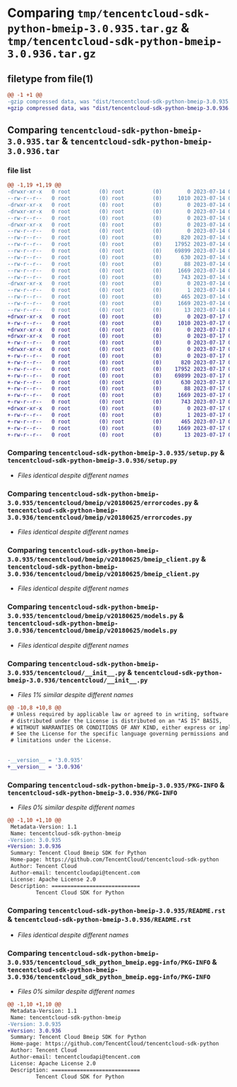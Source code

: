 # Comparing `tmp/tencentcloud-sdk-python-bmeip-3.0.935.tar.gz` & `tmp/tencentcloud-sdk-python-bmeip-3.0.936.tar.gz`

## filetype from file(1)

```diff
@@ -1 +1 @@
-gzip compressed data, was "dist/tencentcloud-sdk-python-bmeip-3.0.935.tar", last modified: Fri Jul 14 00:17:41 2023, max compression
+gzip compressed data, was "dist/tencentcloud-sdk-python-bmeip-3.0.936.tar", last modified: Mon Jul 17 00:18:23 2023, max compression
```

## Comparing `tencentcloud-sdk-python-bmeip-3.0.935.tar` & `tencentcloud-sdk-python-bmeip-3.0.936.tar`

### file list

```diff
@@ -1,19 +1,19 @@
-drwxr-xr-x   0 root         (0) root         (0)        0 2023-07-14 00:17:41.000000 tencentcloud-sdk-python-bmeip-3.0.935/
--rw-r--r--   0 root         (0) root         (0)     1010 2023-07-14 00:17:40.000000 tencentcloud-sdk-python-bmeip-3.0.935/setup.py
-drwxr-xr-x   0 root         (0) root         (0)        0 2023-07-14 00:17:41.000000 tencentcloud-sdk-python-bmeip-3.0.935/tencentcloud/
-drwxr-xr-x   0 root         (0) root         (0)        0 2023-07-14 00:17:41.000000 tencentcloud-sdk-python-bmeip-3.0.935/tencentcloud/bmeip/
--rw-r--r--   0 root         (0) root         (0)        0 2023-07-14 00:17:40.000000 tencentcloud-sdk-python-bmeip-3.0.935/tencentcloud/bmeip/__init__.py
-drwxr-xr-x   0 root         (0) root         (0)        0 2023-07-14 00:17:41.000000 tencentcloud-sdk-python-bmeip-3.0.935/tencentcloud/bmeip/v20180625/
--rw-r--r--   0 root         (0) root         (0)        0 2023-07-14 00:17:40.000000 tencentcloud-sdk-python-bmeip-3.0.935/tencentcloud/bmeip/v20180625/__init__.py
--rw-r--r--   0 root         (0) root         (0)      820 2023-07-14 00:17:40.000000 tencentcloud-sdk-python-bmeip-3.0.935/tencentcloud/bmeip/v20180625/errorcodes.py
--rw-r--r--   0 root         (0) root         (0)    17952 2023-07-14 00:17:40.000000 tencentcloud-sdk-python-bmeip-3.0.935/tencentcloud/bmeip/v20180625/bmeip_client.py
--rw-r--r--   0 root         (0) root         (0)    69899 2023-07-14 00:17:40.000000 tencentcloud-sdk-python-bmeip-3.0.935/tencentcloud/bmeip/v20180625/models.py
--rw-r--r--   0 root         (0) root         (0)      630 2023-07-14 00:17:40.000000 tencentcloud-sdk-python-bmeip-3.0.935/tencentcloud/__init__.py
--rw-r--r--   0 root         (0) root         (0)       88 2023-07-14 00:17:41.000000 tencentcloud-sdk-python-bmeip-3.0.935/setup.cfg
--rw-r--r--   0 root         (0) root         (0)     1669 2023-07-14 00:17:41.000000 tencentcloud-sdk-python-bmeip-3.0.935/PKG-INFO
--rw-r--r--   0 root         (0) root         (0)      743 2023-07-14 00:17:40.000000 tencentcloud-sdk-python-bmeip-3.0.935/README.rst
-drwxr-xr-x   0 root         (0) root         (0)        0 2023-07-14 00:17:41.000000 tencentcloud-sdk-python-bmeip-3.0.935/tencentcloud_sdk_python_bmeip.egg-info/
--rw-r--r--   0 root         (0) root         (0)        1 2023-07-14 00:17:41.000000 tencentcloud-sdk-python-bmeip-3.0.935/tencentcloud_sdk_python_bmeip.egg-info/dependency_links.txt
--rw-r--r--   0 root         (0) root         (0)      465 2023-07-14 00:17:41.000000 tencentcloud-sdk-python-bmeip-3.0.935/tencentcloud_sdk_python_bmeip.egg-info/SOURCES.txt
--rw-r--r--   0 root         (0) root         (0)     1669 2023-07-14 00:17:41.000000 tencentcloud-sdk-python-bmeip-3.0.935/tencentcloud_sdk_python_bmeip.egg-info/PKG-INFO
--rw-r--r--   0 root         (0) root         (0)       13 2023-07-14 00:17:41.000000 tencentcloud-sdk-python-bmeip-3.0.935/tencentcloud_sdk_python_bmeip.egg-info/top_level.txt
+drwxr-xr-x   0 root         (0) root         (0)        0 2023-07-17 00:18:23.000000 tencentcloud-sdk-python-bmeip-3.0.936/
+-rw-r--r--   0 root         (0) root         (0)     1010 2023-07-17 00:18:23.000000 tencentcloud-sdk-python-bmeip-3.0.936/setup.py
+drwxr-xr-x   0 root         (0) root         (0)        0 2023-07-17 00:18:23.000000 tencentcloud-sdk-python-bmeip-3.0.936/tencentcloud/
+drwxr-xr-x   0 root         (0) root         (0)        0 2023-07-17 00:18:23.000000 tencentcloud-sdk-python-bmeip-3.0.936/tencentcloud/bmeip/
+-rw-r--r--   0 root         (0) root         (0)        0 2023-07-17 00:18:23.000000 tencentcloud-sdk-python-bmeip-3.0.936/tencentcloud/bmeip/__init__.py
+drwxr-xr-x   0 root         (0) root         (0)        0 2023-07-17 00:18:23.000000 tencentcloud-sdk-python-bmeip-3.0.936/tencentcloud/bmeip/v20180625/
+-rw-r--r--   0 root         (0) root         (0)        0 2023-07-17 00:18:23.000000 tencentcloud-sdk-python-bmeip-3.0.936/tencentcloud/bmeip/v20180625/__init__.py
+-rw-r--r--   0 root         (0) root         (0)      820 2023-07-17 00:18:23.000000 tencentcloud-sdk-python-bmeip-3.0.936/tencentcloud/bmeip/v20180625/errorcodes.py
+-rw-r--r--   0 root         (0) root         (0)    17952 2023-07-17 00:18:23.000000 tencentcloud-sdk-python-bmeip-3.0.936/tencentcloud/bmeip/v20180625/bmeip_client.py
+-rw-r--r--   0 root         (0) root         (0)    69899 2023-07-17 00:18:23.000000 tencentcloud-sdk-python-bmeip-3.0.936/tencentcloud/bmeip/v20180625/models.py
+-rw-r--r--   0 root         (0) root         (0)      630 2023-07-17 00:18:23.000000 tencentcloud-sdk-python-bmeip-3.0.936/tencentcloud/__init__.py
+-rw-r--r--   0 root         (0) root         (0)       88 2023-07-17 00:18:23.000000 tencentcloud-sdk-python-bmeip-3.0.936/setup.cfg
+-rw-r--r--   0 root         (0) root         (0)     1669 2023-07-17 00:18:23.000000 tencentcloud-sdk-python-bmeip-3.0.936/PKG-INFO
+-rw-r--r--   0 root         (0) root         (0)      743 2023-07-17 00:18:23.000000 tencentcloud-sdk-python-bmeip-3.0.936/README.rst
+drwxr-xr-x   0 root         (0) root         (0)        0 2023-07-17 00:18:23.000000 tencentcloud-sdk-python-bmeip-3.0.936/tencentcloud_sdk_python_bmeip.egg-info/
+-rw-r--r--   0 root         (0) root         (0)        1 2023-07-17 00:18:23.000000 tencentcloud-sdk-python-bmeip-3.0.936/tencentcloud_sdk_python_bmeip.egg-info/dependency_links.txt
+-rw-r--r--   0 root         (0) root         (0)      465 2023-07-17 00:18:23.000000 tencentcloud-sdk-python-bmeip-3.0.936/tencentcloud_sdk_python_bmeip.egg-info/SOURCES.txt
+-rw-r--r--   0 root         (0) root         (0)     1669 2023-07-17 00:18:23.000000 tencentcloud-sdk-python-bmeip-3.0.936/tencentcloud_sdk_python_bmeip.egg-info/PKG-INFO
+-rw-r--r--   0 root         (0) root         (0)       13 2023-07-17 00:18:23.000000 tencentcloud-sdk-python-bmeip-3.0.936/tencentcloud_sdk_python_bmeip.egg-info/top_level.txt
```

### Comparing `tencentcloud-sdk-python-bmeip-3.0.935/setup.py` & `tencentcloud-sdk-python-bmeip-3.0.936/setup.py`

 * *Files identical despite different names*

### Comparing `tencentcloud-sdk-python-bmeip-3.0.935/tencentcloud/bmeip/v20180625/errorcodes.py` & `tencentcloud-sdk-python-bmeip-3.0.936/tencentcloud/bmeip/v20180625/errorcodes.py`

 * *Files identical despite different names*

### Comparing `tencentcloud-sdk-python-bmeip-3.0.935/tencentcloud/bmeip/v20180625/bmeip_client.py` & `tencentcloud-sdk-python-bmeip-3.0.936/tencentcloud/bmeip/v20180625/bmeip_client.py`

 * *Files identical despite different names*

### Comparing `tencentcloud-sdk-python-bmeip-3.0.935/tencentcloud/bmeip/v20180625/models.py` & `tencentcloud-sdk-python-bmeip-3.0.936/tencentcloud/bmeip/v20180625/models.py`

 * *Files identical despite different names*

### Comparing `tencentcloud-sdk-python-bmeip-3.0.935/tencentcloud/__init__.py` & `tencentcloud-sdk-python-bmeip-3.0.936/tencentcloud/__init__.py`

 * *Files 1% similar despite different names*

```diff
@@ -10,8 +10,8 @@
 # Unless required by applicable law or agreed to in writing, software
 # distributed under the License is distributed on an "AS IS" BASIS,
 # WITHOUT WARRANTIES OR CONDITIONS OF ANY KIND, either express or implied.
 # See the License for the specific language governing permissions and
 # limitations under the License.
 
 
-__version__ = '3.0.935'
+__version__ = '3.0.936'
```

### Comparing `tencentcloud-sdk-python-bmeip-3.0.935/PKG-INFO` & `tencentcloud-sdk-python-bmeip-3.0.936/PKG-INFO`

 * *Files 0% similar despite different names*

```diff
@@ -1,10 +1,10 @@
 Metadata-Version: 1.1
 Name: tencentcloud-sdk-python-bmeip
-Version: 3.0.935
+Version: 3.0.936
 Summary: Tencent Cloud Bmeip SDK for Python
 Home-page: https://github.com/TencentCloud/tencentcloud-sdk-python
 Author: Tencent Cloud
 Author-email: tencentcloudapi@tencent.com
 License: Apache License 2.0
 Description: ============================
         Tencent Cloud SDK for Python
```

### Comparing `tencentcloud-sdk-python-bmeip-3.0.935/README.rst` & `tencentcloud-sdk-python-bmeip-3.0.936/README.rst`

 * *Files identical despite different names*

### Comparing `tencentcloud-sdk-python-bmeip-3.0.935/tencentcloud_sdk_python_bmeip.egg-info/PKG-INFO` & `tencentcloud-sdk-python-bmeip-3.0.936/tencentcloud_sdk_python_bmeip.egg-info/PKG-INFO`

 * *Files 0% similar despite different names*

```diff
@@ -1,10 +1,10 @@
 Metadata-Version: 1.1
 Name: tencentcloud-sdk-python-bmeip
-Version: 3.0.935
+Version: 3.0.936
 Summary: Tencent Cloud Bmeip SDK for Python
 Home-page: https://github.com/TencentCloud/tencentcloud-sdk-python
 Author: Tencent Cloud
 Author-email: tencentcloudapi@tencent.com
 License: Apache License 2.0
 Description: ============================
         Tencent Cloud SDK for Python
```


